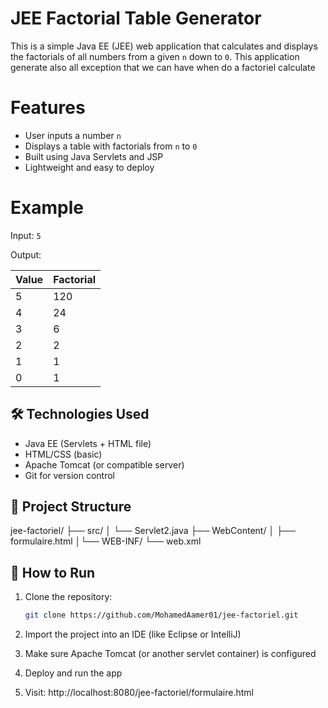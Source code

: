  # JEE Factorial Table Generator

This is a simple Java EE (JEE) web application that calculates and displays the factorials of all numbers from a given `n` down to `0`.
This application generate also all exception that we can have when do a factoriel calculate
# Features

- User inputs a number `n`
- Displays a table with factorials from `n` to `0`
- Built using Java Servlets and JSP
- Lightweight and easy to deploy

# Example

Input: `5`

Output:

| Value | Factorial |
| ----- | --------- |
| 5     | 120       |
| 4     | 24        |
| 3     | 6         |
| 2     | 2         |
| 1     | 1         |
| 0     | 1         |

## 🛠️ Technologies Used

- Java EE (Servlets + HTML file)
- HTML/CSS (basic)
- Apache Tomcat (or compatible server)
- Git for version control

## 📂 Project Structure
jee-factoriel/ ├── src/ │ └── Servlet2.java ├── WebContent/ │ ├── formulaire.html │└── WEB-INF/ └── web.xml


## 🧪 How to Run

1. Clone the repository:
   ```bash
   git clone https://github.com/MohamedAamer01/jee-factoriel.git
2. Import the project into an IDE (like Eclipse or IntelliJ)

3. Make sure Apache Tomcat (or another servlet container) is configured

4. Deploy and run the app

5. Visit: http://localhost:8080/jee-factoriel/formulaire.html
